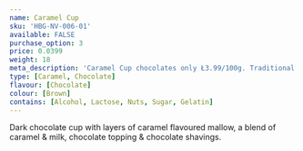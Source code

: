 ```yaml
---
name: Caramel Cup
sku: 'HBG-NV-006-01'
available: FALSE
purchase_option: 3
price: 0.0399
weight: 18
meta_description: 'Caramel Cup chocolates only Ł3.99/100g. Traditional sweets and more at Humbugs Confectionery Store. Specialists in satisfying your sweet tooth!'
type: [Caramel, Chocolate]
flavour: [Chocolate]
colour: [Brown]
contains: [Alcohol, Lactose, Nuts, Sugar, Gelatin]
---
```

Dark chocolate cup with layers of caramel flavoured mallow, a blend of caramel & milk, chocolate topping & chocolate shavings.